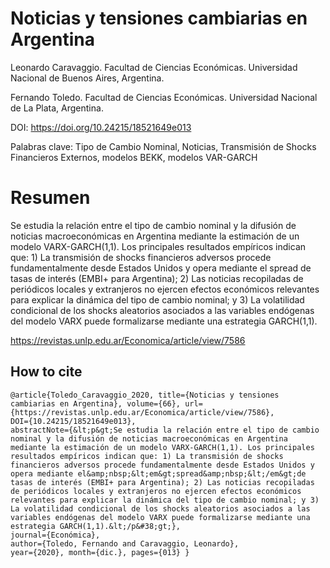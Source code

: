 # Noticias y tensiones cambiarias en Argentina

Leonardo Caravaggio.
Facultad de Ciencias Económicas. Universidad Nacional de Buenos Aires, Argentina.

Fernando Toledo.
Facultad de Ciencias Económicas. Universidad Nacional de La Plata, Argentina.

DOI: https://doi.org/10.24215/18521649e013

Palabras clave: Tipo de Cambio Nominal, Noticias, Transmisión de Shocks Financieros Externos, modelos BEKK, modelos VAR-GARCH

# Resumen
Se estudia la relación entre el tipo de cambio nominal y la difusión de noticias macroeconómicas en Argentina mediante la estimación de un modelo VARX-GARCH(1,1). Los principales resultados empíricos indican que: 1) La transmisión de shocks financieros adversos procede fundamentalmente desde Estados Unidos y opera mediante el spread de tasas de interés (EMBI+ para Argentina); 2) Las noticias recopiladas de periódicos locales y extranjeros no ejercen efectos económicos relevantes para explicar la dinámica del tipo de cambio nominal; y 3) La volatilidad condicional de los shocks aleatorios asociados a las variables endógenas del modelo VARX puede formalizarse mediante una estrategia GARCH(1,1).

https://revistas.unlp.edu.ar/Economica/article/view/7586

## How to cite
```
@article{Toledo_Caravaggio_2020, title={Noticias y tensiones cambiarias en Argentina}, volume={66}, url={https://revistas.unlp.edu.ar/Economica/article/view/7586}, 
DOI={10.24215/18521649e013}, 
abstractNote={&lt;p&gt;Se estudia la relación entre el tipo de cambio nominal y la difusión de noticias macroeconómicas en Argentina mediante la estimación de un modelo VARX-GARCH(1,1). Los principales resultados empíricos indican que: 1) La transmisión de shocks financieros adversos procede fundamentalmente desde Estados Unidos y opera mediante el&amp;nbsp;&lt;em&gt;spread&amp;nbsp;&lt;/em&gt;de tasas de interés (EMBI+ para Argentina); 2) Las noticias recopiladas de periódicos locales y extranjeros no ejercen efectos económicos relevantes para explicar la dinámica del tipo de cambio nominal; y 3) La volatilidad condicional de los shocks aleatorios asociados a las variables endógenas del modelo VARX puede formalizarse mediante una estrategia GARCH(1,1).&lt;/p&#38;gt;}, 
journal={Económica}, 
author={Toledo, Fernando and Caravaggio, Leonardo}, 
year={2020}, month={dic.}, pages={013} }
```
